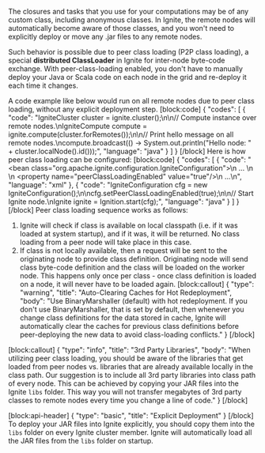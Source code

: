 The closures and tasks that you use for your computations may be of any custom class, including anonymous classes. In Ignite, the remote nodes will automatically become aware of those classes, and you won't need to explicitly deploy or move any .jar files to any remote nodes. 

Such behavior is possible due to peer class loading (P2P class loading), a special **distributed  ClassLoader** in Ignite for inter-node byte-code exchange. With peer-class-loading enabled, you don't have to manually deploy your Java or Scala code on each node in the grid and re-deploy it each time it changes.

A code example like below would run on all remote nodes due to peer class loading, without any explicit deployment step.
[block:code]
{
  "codes": [
    {
      "code": "IgniteCluster cluster = ignite.cluster();\n\n// Compute instance over remote nodes.\nIgniteCompute compute = ignite.compute(cluster.forRemotes());\n\n// Print hello message on all remote nodes.\ncompute.broadcast(() -> System.out.println(\"Hello node: \" + cluster.localNode().id()));",
      "language": "java"
    }
  ]
}
[/block]
Here is how peer class loading can be configured:
[block:code]
{
  "codes": [
    {
      "code": "<bean class=\"org.apache.ignite.configuration.IgniteConfiguration\">\n    ...   \n    <!-- Explicitly enable peer class loading. -->\n    <property name=\"peerClassLoadingEnabled\" value=\"true\"/>\n    ...\n</bean>",
      "language": "xml"
    },
    {
      "code": "IgniteConfiguration cfg = new IgniteConfiguration();\n\ncfg.setPeerClassLoadingEnabled(true);\n\n// Start Ignite node.\nIgnite ignite = Ignition.start(cfg);",
      "language": "java"
    }
  ]
}
[/block]
Peer class loading sequence works as follows:
1. Ignite will check if class is available on local classpath (i.e. if it was loaded at system startup), and if it was, it will be returned. No class loading from a peer node will take place in this case.
2. If class is not locally available, then a request will be sent to the originating node to provide class definition. Originating node will send class byte-code definition and the class will be loaded on the worker node. This happens only once per class - once class definition is loaded on a node, it will never have to be loaded again.
[block:callout]
{
  "type": "warning",
  "title": "Auto-Clearing Caches for Hot Redeployment",
  "body": "Use BinaryMarshaller (default) with hot redeployment. If you don't use BinaryMarshaller, that is set by default, then whenever you change class definitions for the data stored in cache, Ignite will automatically clear the caches for previous class definitions before peer-deploying the new data to avoid class-loading conflicts."
}
[/block]

[block:callout]
{
  "type": "info",
  "title": "3rd Party Libraries",
  "body": "When utilizing peer class loading, you should be aware of the libraries that get loaded from peer nodes vs. libraries that are already available locally in the class path. Our suggestion is to include all 3rd party libraries into class path of every node. This can be achieved by copying your JAR files into the Ignite `libs` folder. This way you will not transfer megabytes of 3rd party classes to remote nodes every time you change a line of code."
}
[/block]

[block:api-header]
{
  "type": "basic",
  "title": "Explicit Deployment"
}
[/block]
To deploy your JAR files into Ignite explicitly, you should copy them into the `libs` folder on every Ignite cluster member. Ignite will automatically load all the JAR files from the `libs` folder on startup.